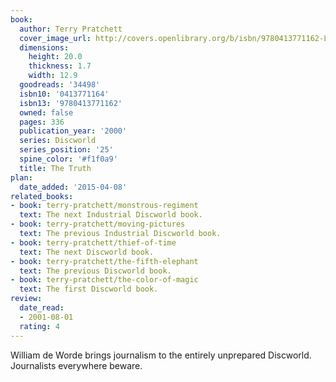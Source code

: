 ```yaml
---
book:
  author: Terry Pratchett
  cover_image_url: http://covers.openlibrary.org/b/isbn/9780413771162-L.jpg
  dimensions:
    height: 20.0
    thickness: 1.7
    width: 12.9
  goodreads: '34498'
  isbn10: '0413771164'
  isbn13: '9780413771162'
  owned: false
  pages: 336
  publication_year: '2000'
  series: Discworld
  series_position: '25'
  spine_color: '#f1f0a9'
  title: The Truth
plan:
  date_added: '2015-04-08'
related_books:
- book: terry-pratchett/monstrous-regiment
  text: The next Industrial Discworld book.
- book: terry-pratchett/moving-pictures
  text: The previous Industrial Discworld book.
- book: terry-pratchett/thief-of-time
  text: The next Discworld book.
- book: terry-pratchett/the-fifth-elephant
  text: The previous Discworld book.
- book: terry-pratchett/the-color-of-magic
  text: The first Discworld book.
review:
  date_read:
  - 2001-08-01
  rating: 4
---
```


William de Worde brings journalism to the entirely unprepared Discworld. Journalists everywhere beware.
